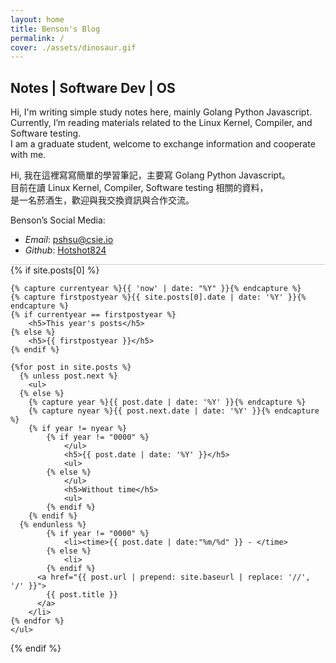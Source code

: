 ```yaml
---
layout: home
title: Benson's Blog
permalink: /
cover: ./assets/dinosaur.gif
---
```


## Notes |  Software Dev | OS 

Hi, I'm writing simple study notes here, mainly Golang Python Javascript.  
Currently, I’m reading materials related to the Linux Kernel, Compiler, and Software testing.  
I am a graduate student, welcome to exchange information and cooperate with me.

Hi, 我在這裡寫寫簡單的學習筆記，主要寫 Golang Python Javascript。  
目前在讀 Linux Kernel, Compiler, Software testing 相關的資料，  
是一名菸酒生，歡迎與我交換資訊與合作交流。

Benson’s Social Media:
- _Email_: pshsu@csie.io
- _Github_: [Hotshot824](https://github.com/Hotshot824)

<div style="border-top: 1px solid #ccc;"></div>

<section>
  {% if site.posts[0] %}

    {% capture currentyear %}{{ 'now' | date: "%Y" }}{% endcapture %}
    {% capture firstpostyear %}{{ site.posts[0].date | date: '%Y' }}{% endcapture %}
    {% if currentyear == firstpostyear %}
        <h5>This year's posts</h5>
    {% else %}  
        <h5>{{ firstpostyear }}</h5>
    {% endif %}

    {%for post in site.posts %}
      {% unless post.next %}
        <ul>
      {% else %}
        {% capture year %}{{ post.date | date: '%Y' }}{% endcapture %}
        {% capture nyear %}{{ post.next.date | date: '%Y' }}{% endcapture %}
        {% if year != nyear %}
            {% if year != "0000" %}
                </ul>
                <h5>{{ post.date | date: '%Y' }}</h5>
                <ul>
            {% else %}  
                </ul>
                <h5>Without time</h5>
                <ul>
            {% endif %}
        {% endif %}
      {% endunless %}
            {% if year != "0000" %}
                <li><time>{{ post.date | date:"%m/%d" }} - </time>
            {% else %}  
                <li>
            {% endif %}
          <a href="{{ post.url | prepend: site.baseurl | replace: '//', '/' }}">
            {{ post.title }}
          </a>
        </li>
    {% endfor %}
    </ul>

  {% endif %}
</section>